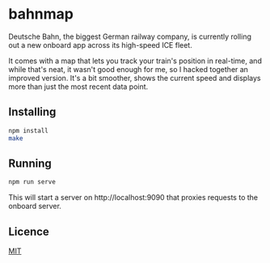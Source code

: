 # bahnmap

Deutsche Bahn, the biggest German railway company, is currently rolling out
a new onboard app across its high-speed ICE fleet.

It comes with a map that lets you track your train's position in real-time,
and while that's neat, it wasn't good enough for me, so I hacked together
an improved version. It's a bit smoother, shows the current speed and
displays more than just the most recent data point.


## Installing

```sh
npm install
make
```


## Running

```sh
npm run serve
```

This will start a server on http://localhost:9090 that proxies requests
to the onboard server.


## Licence

[MIT](LICENSE.md)
